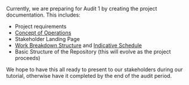 Currently, we are preparing for Audit 1 by creating the project documentation. This includes:
* Project requirements
* [Concept of Operations](docs/CONOPS.md)
* Stakeholder Landing Page
* [Work Breakdown Structure](docs/WBS.md) and [Indicative Schedule](https://docs.google.com/spreadsheets/d/1nfNqFCF2ieP5CyVmqDSeZ3oXegxcCG4hojdd6fMcq9Y/edit?usp=sharing)
* Basic Structure of the Repository (this will evolve as the project proceeds)

We hope to have this all ready to present to our stakeholders during our tutorial, otherwise have it completed by the end of the audit period.
